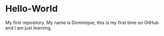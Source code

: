 # Hello-World
My first repository.
My name is Dominique, this is my first time on GitHub and I am just learning. 
